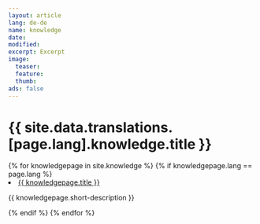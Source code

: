 ```yaml
---
layout: article
lang: de-de
name: knowledge
date: 
modified:
excerpt: Excerpt
image:
  teaser:
  feature: 
  thumb:
ads: false
---
```


<h1>{{ site.data.translations.[page.lang].knowledge.title }}</h1>

<div class="tiles">
<!-- Show knowledge articles of the same language -->
{% for knowledgepage in site.knowledge %}
  {% if knowledgepage.lang == page.lang %}
  <li>
    <!--<img src="{{ knowledgepage.thumbnail-path }}" alt="{{ knowledgepage.title }}"/>-->
    <!--<a href="{{ knowledgepage.url }}">{{ knowledgepage.title }} {{ knowledgepage.lang }}</a>-->
    <a href="{{ knowledgepage.url }}">{{ knowledgepage.title }}</a>
    <p>{{ knowledgepage.short-description }}</p>
  </li>
  {% endif %}
{% endfor %}
</div>
